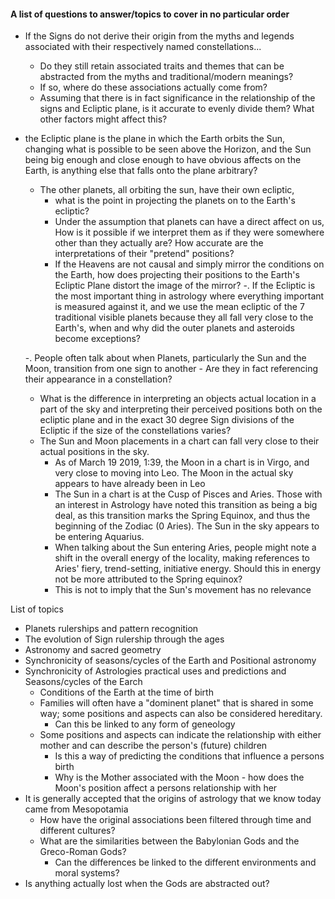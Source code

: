 #### A list of questions to answer/topics to cover in no particular order

- If the Signs do not derive their origin from the myths and legends associated with their respectively named constellations...
  - Do they still retain associated traits and themes that can be abstracted from the myths and traditional/modern meanings?
  - If so, where do these associations actually come from?
  - Assuming that there is in fact significance in the relationship of the signs and Ecliptic plane, is it accurate to evenly divide them? What other factors might affect this?

- the Ecliptic plane is the plane in which the Earth orbits the Sun, changing what is possible to be seen above the Horizon, and the Sun being big enough and close enough to have obvious affects on the Earth, is anything else that falls onto the plane arbitrary?
  - The other planets, all orbiting the sun, have their own ecliptic,
    - what is the point in projecting the planets on to the Earth's ecliptic?
    - Under the assumption that planets can have a direct affect on us, How is it possible if we interpret them as if they were somewhere other than they actually are? How accurate are the interpretations of their "pretend" positions?
    - If the Heavens are not causal and simply mirror the conditions on the Earth, how does projecting their positions to the Earth's Ecliptic Plane distort the image of the mirror?
  -. If the Ecliptic is the most important thing in astrology where everything important is measured against it, and we use the mean ecliptic of the 7 traditional visible planets because they all fall very close to the Earth's, when and why did the outer planets and asteroids become exceptions? 
  
  -. People often talk about when Planets, particularly the Sun and the Moon, transition from one sign to another - Are they in fact referencing their appearance in a constellation? 
    - What is the difference in interpreting an objects actual location in a part of the sky and interpreting their perceived positions both on the ecliptic plane and in the exact 30 degree Sign divisions of the Ecliptic if the size of the constellations varies?
    - The Sun and Moon placements in a chart can fall very close to their actual positions in the sky. 
      - As of March 19 2019, 1:39, the Moon in a chart is in Virgo, and very close to moving into Leo. The Moon in the actual sky appears to have already been in Leo 
      - The Sun in a chart is at the Cusp of Pisces and Aries. Those with an interest in Astrology have noted this transition as being a big deal, as this transition marks the Spring Equinox, and thus the beginning of the Zodiac (0 Aries). The Sun in the sky appears to be entering Aquarius.
      - When talking about the Sun entering Aries, people might note a shift in the overall energy of the locality, making references to Aries' fiery, trend-setting, initiative energy. Should this in energy not be more attributed to the Spring equinox?
      - This is not to imply that the Sun's movement has no relevance


List of topics
 - Planets rulerships and pattern recognition
 - The evolution of Sign rulership through the ages 
 - Astronomy and sacred geometry
 - Synchronicity of seasons/cycles of the Earth and Positional astronomy
 - Synchronicity of Astrologies practical uses and predictions and Seasons/cycles of the Earch
    - Conditions of the Earth at the time of birth
    - Families will often have a "dominent planet" that is shared in some way; some positions and aspects can also be considered hereditary. 
      - Can this be linked to any form of geneology
    - Some positions and aspects can indicate the relationship with either mother and can describe the person's (future) children
      - Is this a way of predicting the conditions that influence a persons birth
      - Why is the Mother associated with the Moon - how does the Moon's position affect a persons relationship with her
  - It is generally accepted that the origins of astrology that we know today came from Mesopotamia
    - How have the original associations been filtered through time and different cultures?
    - What are the similarities between the Babylonian Gods and the Greco-Roman Gods?
      - Can the differences be linked to the different environments and moral systems?
  - Is anything actually lost when the Gods are abstracted out?
